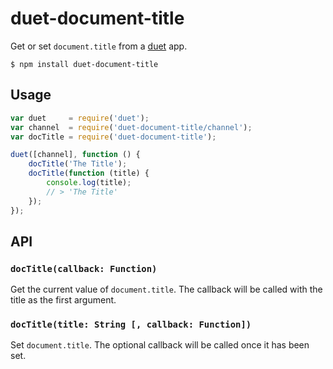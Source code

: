 # duet-document-title

Get or set `document.title` from a [duet](https://github.com/colingourlay/duet) app.

```
$ npm install duet-document-title
```

## Usage

```javascript
var duet     = require('duet');
var channel  = require('duet-document-title/channel');
var docTitle = require('duet-document-title');

duet([channel], function () {
    docTitle('The Title');
    docTitle(function (title) {
        console.log(title);
        // > 'The Title'
    });
});
```

## API

### `docTitle(callback: Function)`

Get the current value of `document.title`. The callback will be called with the title as the first argument.


### `docTitle(title: String [, callback: Function])`

Set `document.title`. The optional callback will be called once it has been set.
